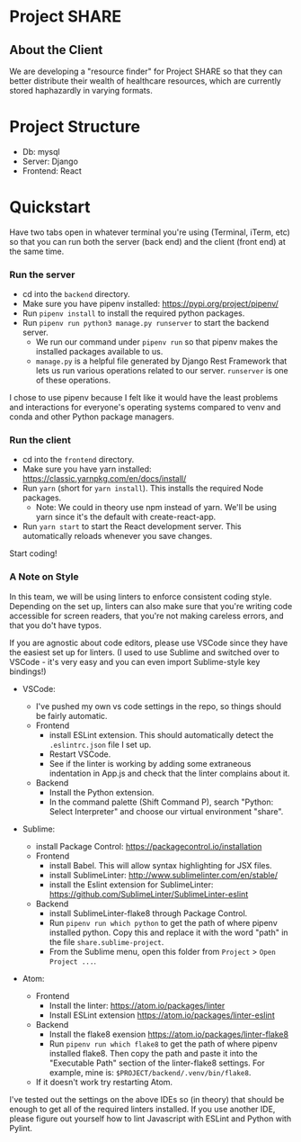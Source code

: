 # Project SHARE

## About the Client

We are developing a "resource finder" for Project SHARE so that they can better distribute their wealth of healthcare resources, which are currently stored haphazardly in varying formats. 

# Project Structure

- Db: mysql 
- Server: Django
- Frontend: React

# Quickstart

Have two tabs open in whatever terminal you're using (Terminal, iTerm, etc) so that
you can run both the server (back end) and the client (front end) at the same time. 

### Run the server

- cd into the `backend` directory.
- Make sure you have pipenv installed: https://pypi.org/project/pipenv/ 
- Run `pipenv install` to install the required python packages.
- Run `pipenv run python3 manage.py runserver` to start the backend server.
  - We run our command under `pipenv run` so that pipenv makes the installed packages
  available to us.
  - `manage.py` is a helpful file generated by Django Rest Framework that lets us 
  run various operations related to our server. `runserver` is one of these operations. 

I chose to use pipenv because I felt like it would have the least problems and interactions
for everyone's operating systems compared to venv and conda and other Python package managers.

### Run the client

- cd into the `frontend` directory.
- Make sure you have yarn installed: https://classic.yarnpkg.com/en/docs/install/
- Run `yarn` (short for `yarn install`). This installs the required Node packages. 
  - Note: We could in theory use npm instead of yarn. We'll be using yarn since it's the
  default with create-react-app.
- Run `yarn start` to start the React development server. This automatically reloads
  whenever you save changes.

Start coding!

### A Note on Style

In this team, we will be using linters to enforce consistent coding style. Depending on the set up,
linters can also make sure that you're writing code accessible for screen readers, that you're not
making careless errors, and that you do't have typos.

If you are agnostic about code editors, please use VSCode since they have the easiest set up
for linters. (I used to use Sublime and switched over to VSCode - it's very easy and you can
even import Sublime-style key bindings!)

- VSCode:
  - I've pushed my own vs code settings in the repo, so things should be fairly automatic.
  - Frontend
    - install ESLint extension. This should automatically detect the `.eslintrc.json` file I
    set up.
    - Restart VSCode. 
    - See if the linter is working by adding some extraneous indentation in App.js and check that
  the linter complains about it.
  - Backend
    - Install the Python extension.
    - In the command palette (Shift Command P), search "Python: Select Interpreter" and choose
    our virtual environment "share".

- Sublime:
  - install Package Control: https://packagecontrol.io/installation
  - Frontend
    - install Babel. This will allow syntax highlighting for JSX files.
    - install SublimeLinter: http://www.sublimelinter.com/en/stable/
    - install the Eslint extension for SublimeLinter: https://github.com/SublimeLinter/SublimeLinter-eslint
  - Backend
    - install SublimeLinter-flake8 through Package Control.
    - Run `pipenv run which python` to get the path of where pipenv installed python. Copy this
    and replace it with the word "path" in the file `share.sublime-project`. 
    - From the Sublime menu, open this folder from `Project` > `Open Project ...`.

- Atom:
  - Frontend
    - Install the linter: https://atom.io/packages/linter
    - Install ESLint extension https://atom.io/packages/linter-eslint
  - Backend
    - Install the flake8 exension https://atom.io/packages/linter-flake8
    - Run `pipenv run which flake8` to get the path of where pipenv installed flake8.
    Then copy the path and paste it into the "Executable Path" section of the linter-flake8 settings.
    For example, mine is: `$PROJECT/backend/.venv/bin/flake8`.
  - If it doesn't work try restarting Atom.

I've tested out the settings on the above IDEs so (in theory) that should be enough to get
all of the required linters installed. If you use another IDE, please figure out yourself how
to lint Javascript with ESLint and Python with Pylint.